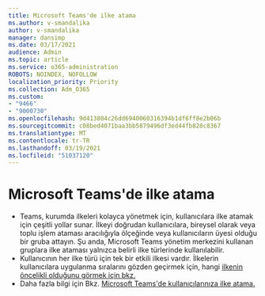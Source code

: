 ```yaml
---
title: Microsoft Teams'de ilke atama
ms.author: v-smandalika
author: v-smandalika
manager: dansimp
ms.date: 03/17/2021
audience: Admin
ms.topic: article
ms.service: o365-administration
ROBOTS: NOINDEX, NOFOLLOW
localization_priority: Priority
ms.collection: Adm_O365
ms.custom:
- "9466"
- "9000730"
ms.openlocfilehash: 9d413804c26dd6940060316394b1df6ff8e2b06b
ms.sourcegitcommit: c08bed4071baa3bb5879496df3ed44fb828c8367
ms.translationtype: MT
ms.contentlocale: tr-TR
ms.lasthandoff: 03/19/2021
ms.locfileid: "51037120"
---
```

# <a name="assign-policies-in-microsoft-teams"></a>Microsoft Teams'de ilke atama

- Teams, kurumda ilkeleri kolayca yönetmek için, kullanıcılara ilke atamak için çeşitli yollar sunar. İlkeyi doğrudan kullanıcılara, bireysel olarak veya toplu işlem ataması aracılığıyla ölçeğinde veya kullanıcıların üyesi olduğu bir gruba attayın.  Şu anda, Microsoft Teams yönetim merkezini kullanan gruplara ilke ataması yalnızca belirli ilke türlerinde kullanılabilir. 
- Kullanıcının her ilke türü için tek bir etkili ilkesi vardır. İlkelerin kullanıcılara uygulanma sıralarını gözden geçirmek için, hangi [ilkenin öncelikli olduğunu görmek için bkz.](https://docs.microsoft.com/microsoftteams/assign-policies#which-policy-takes-precedence)
- Daha fazla bilgi için Bkz. [Microsoft Teams'de kullanıcılarınıza ilke atama.](https://docs.microsoft.com/microsoftteams/assign-policies)